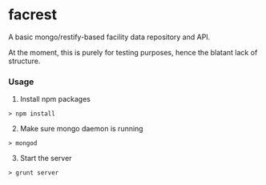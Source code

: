 facrest
=======

A basic mongo/restify-based facility data repository and API.

At the moment, this is purely for testing purposes, hence the blatant lack of structure.

### Usage

1) Install npm packages

```
> npm install
```

2) Make sure mongo daemon is running

```
> mongod
```

3) Start the server

```
> grunt server
```